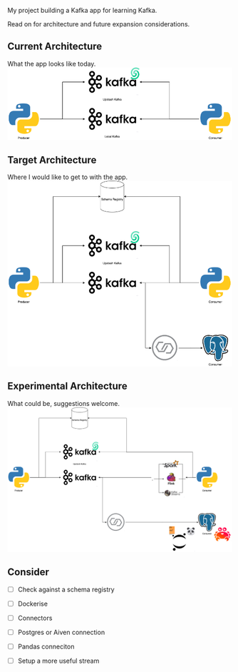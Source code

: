 
My project building a Kafka app for learning Kafka.

Read on for architecture and future expansion considerations.

## Current Architecture
What the app looks like today.
![Current architecture](./diagrams/Current%20Architecture.drawio.png)

## Target Architecture
Where I would like to get to with the app.
![Target architecture](./diagrams/Target%20Architecture.drawio.png)

## Experimental Architecture
What could be, suggestions welcome.
![Experimental architecture](./diagrams/Experimental%20Architecture.drawio.png)

## Consider
- [ ] Check against a schema registry
- [ ] Dockerise
- [ ] Connectors
- [ ] Postgres or Aiven connection
- [ ] Pandas conneciton
- [ ] Setup a more useful stream

